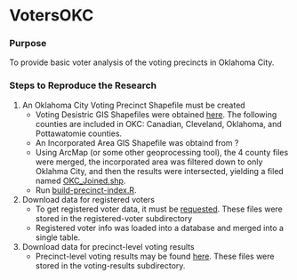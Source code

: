 # VotersOKC

### Purpose

To provide basic voter analysis of the voting precincts in Oklahoma City.

### Steps to Reproduce the Research

1.  An Oklahoma City Voting Precinct Shapefile must be created
    - Voting Desistric GIS Shapefiles were obtained [here](http://csa.ou.edu/redistricting/).  The following counties are included in OKC: Canadian, Cleveland, Oklahoma, and Pottawatomie counties.
    - An Incorporated Area GIS Shapefile was obtaind from ?
    - Using ArcMap (or some other geoprocessing tool), the 4 county files were merged, the incorporated area was filtered down to only Oklahma City, and then the results were intersected, yielding a filed named [OKC_Joined.shp](./shapefiles/OKC_Joined.shp).
    - Run [build-precinct-index.R](./src/build-precinct-index.R).
2.  Download data for registered voters
    - To get registered voter data, it must be [requested](https://www.ok.gov/elections/documents/VIRS%20packet.pdf).  These files were stored in the registered-voter subdirectory
    - Registered voter info was loaded into a database and merged into a single table.
3.  Download data for  precinct-level voting results
    - Precinct-level voting results may be found [here](https://www.ok.gov/elections/Election_Info/Election_Results/).  These files were stored in the voting-results subdirectory.